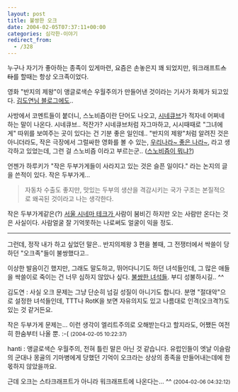 ```yaml
---
layout: post
title: 불쌍한 오크
date: 2004-02-05T07:37:11+00:00
categories: 심각한-이야기
redirect_from:
  - /328
---
```


누구나 자기가 좋아하는 종족이 있게마련, 요즘은 손놓은지 꽤 되었지만, 워크래프트<del datetime="2017-06-10T16:36:09+00:00">스타</del>를 할때는 항상 오크족이었다.

영화 "반지의 제왕"이 앵글로색슨 우월주의가 만들어낸 것이라는 기사가 화제가 되고있다. <a href="http://www.mithrandir.co.kr/mt/archives/2004/02/20040205_000685.html" target="bb">김도연님 블로그에도</a>..

사방에서 코멘트들이 붙더니, 스노비즘이란 단어도 나오고, <a href="http://www.cinecube.net/" target="bb">시네큐브</a>가 적자네 어쩌네 하는 말이 나온다. 시네큐브.. 적잔가? 시네큐브처럼 자그마하고, 시시때때로 "그녀에게" 따위를 보여주는 곳이 있다는 건 기분 좋은 일인데.. "반지의 제왕"처럼 알려진 것은 아니더라도, 작은 극장에서 그럴싸한 영화를 볼 수 있는, <a href="/wiki/퍼온글/우리나라좋은나라" target="bb">우리나라~ 좋은 나라~</a>, 라고 생각하고 있었는데, 그런 걸 스노비즘 이라고 부르는군.. (<a href="http://djuna.nkino.com/movies/scrawl_1999_09_25.html" target="bb">스노비즘이 뭐냐?</a>)

언젠가 하루키가 "작은 두부가게들이 사라지고 있는 것은 슬픈 일이다." 라는 논지의 글을 쓴적이 있다. 작은 두부가게...

> 자동차 수출도 좋지만, 맛있는 두부의 생산을 격감시키는 국가 구조는 본질적으로 왜곡된 것이라고 나는 생각한다.

작은 두부가게같은(?) <a href="http://www.cinemathequeseoul.org/" target="bb">서울 시네마 테크가 </a>사람이 붐비긴 하지만 오는 사람만 온다는 것은 사실이다. 사람얼굴 잘 기억못하는 나로써도 얼굴이 익을 정도.

<hr />

그런데, 정작 내가 하고 싶었던 말은.. 반지의제왕 3 편을 볼때, 그 전쟁터에서 싹쓸이 당하던 "오크족"들이 불쌍했다고..

이상한 발음이긴 했지만, 그래도 말도하고, 뛰어다니기도 하던 녀석들인데, 그 많은 애들을 싹쓸이로 죽이는 건 너무 심하지 않았나 싶다. <a href="http://www.chosun.com/w21data/html/news/200402/200402050022.html" target="bb">불쌍한 녀석들</a>. 부디 성불하시길.. ^^
<div id=comments>
<div class=comment>
<!--- cmt:676 --->
<!--- mail: --->
<!--- parent:0 --->
김도연 : 
사실 오크 문제는 그냥 단순히 넘길 성질이 아니기도 합니다. 분명 "절대악"으로 설정한 녀석들인데, TTT나 RotK을 보면 자유의지도 있고 나름대로 인격(오크격?)도 있는 것 같거든요.

작은 두부가게 문제는... 이런 생각이 엘리트주의로 오해받는다고 할지라도, 어쨌든 여전히 한숨부터 나올 뿐. :-(
 <small>(2004-02-05 10:22:37)</small>
</div>
<div class=comment>
<!--- cmt:677 --->
<!--- mail: --->
<!--- parent:0 --->
hanti : 
앵글로색슨 우월주의, 전혀 틀린 말은 아닌 것 같습니다. 유럽인들이 엣날 이슬람의 군대나 몽골의 기마병에게 당했던 기억이 오크라는 상상의 종족을 만들어내는데에 한 몫하지 않았을까요.

근데 오크는 스타크래프트가 아니라 워크래프트에 나온다는... ^^
 <small>(2004-02-06 04:32:12)</small>
</div>
</div>
